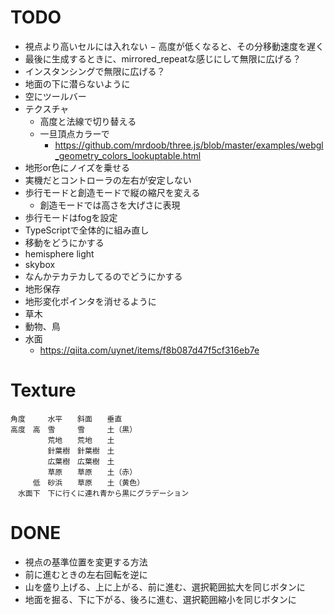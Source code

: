 # TODO

- 視点より高いセルには入れない
− 高度が低くなると、その分移動速度を遅く
- 最後に生成するときに、mirrored_repeatな感じにして無限に広げる？
- インスタンシングで無限に広げる？
- 地面の下に潜らないように
- 空にツールバー
- テクスチャ
	- 高度と法線で切り替える
	- 一旦頂点カラーで
		- https://github.com/mrdoob/three.js/blob/master/examples/webgl_geometry_colors_lookuptable.html
- 地形or色にノイズを乗せる
- 実機だとコントローラの左右が安定しない
- 歩行モードと創造モードで縦の縮尺を変える
	- 創造モードでは高さを大げさに表現
- 歩行モードはfogを設定
- TypeScriptで全体的に組み直し
- 移動をどうにかする
- hemisphere light
- skybox
- なんかテカテカしてるのでどうにかする
- 地形保存
- 地形変化ポインタを消せるように
- 草木
- 動物、鳥
- 水面
	- https://qiita.com/uynet/items/f8b087d47f5cf316eb7e

# Texture

```
角度　　　水平　　斜面　　垂直
高度　高　雪　　　雪　　　土（黒）
　　　　　荒地　　荒地　　土
　　　　　針葉樹　針葉樹　土
　　　　　広葉樹　広葉樹　土
　　　　　草原　　草原　　土（赤）
　　　低　砂浜　　草原　　土（黄色）
　水面下　下に行くに連れ青から黒にグラデーション
```

# DONE

- 視点の基準位置を変更する方法
- 前に進むときの左右回転を逆に
- 山を盛り上げる、上に上がる、前に進む、選択範囲拡大を同じボタンに
- 地面を掘る、下に下がる、後ろに進む、選択範囲縮小を同じボタンに